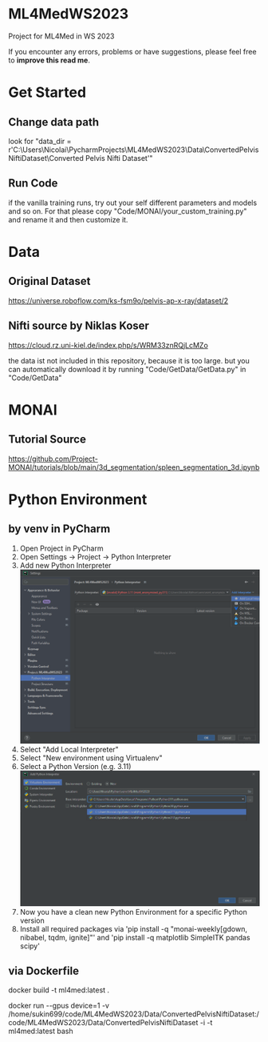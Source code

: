 # ML4MedWS2023
Project for ML4Med in WS 2023

If you encounter any errors, problems or have suggestions, please feel free to **improve this read me**.

# Get Started
## Change data path
look for "data_dir = r'C:\Users\Nicolai\PycharmProjects\ML4MedWS2023\Data\ConvertedPelvisNiftiDataset\Converted Pelvis Nifti Dataset'"

## Run Code
if the vanilla training runs, try out your self different parameters and models and so on. For that please copy "Code/MONAI/your_custom_training.py" and rename it and then customize it.
# Data
## Original Dataset
https://universe.roboflow.com/ks-fsm9o/pelvis-ap-x-ray/dataset/2
## Nifti source by Niklas Koser
https://cloud.rz.uni-kiel.de/index.php/s/WRM33znRQjLcMZo

the data ist not included in this repository, because it is too large.
but you can automatically download it by running "Code/GetData/GetData.py" in "Code/GetData"

# MONAI
## Tutorial Source
https://github.com/Project-MONAI/tutorials/blob/main/3d_segmentation/spleen_segmentation_3d.ipynb


# Python Environment

## by venv in PyCharm

1. Open Project in PyCharm
2. Open Settings -> Project -> Python Interpreter
3. Add new Python Interpreter
![img.png](img.png)
4. Select "Add Local Interpreter"
5. Select "New environment using Virtualenv"
6. Select a Python Version (e.g. 3.11)
![img_1.png](img_1.png)
7. Now you have a clean new Python Environment for a specific Python version
8. Install all required packages via 
'pip install -q "monai-weekly[gdown, nibabel, tqdm, ignite]"' 
and 
'pip install -q matplotlib SimpleITK pandas scipy'

## via Dockerfile
docker build -t ml4med:latest .

docker run  --gpus device=1 -v /home/sukin699/code/ML4MedWS2023/Data/ConvertedPelvisNiftiDataset:/code/ML4MedWS2023/Data/ConvertedPelvisNiftiDataset -i -t ml4med:latest bash
